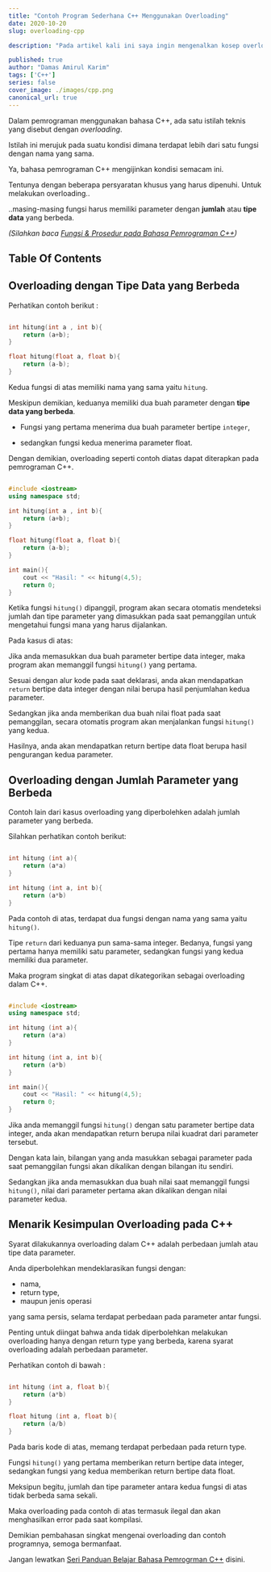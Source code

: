 ```yaml
---
title: "Contoh Program Sederhana C++ Menggunakan Overloading"
date: 2020-10-20
slug: overloading-cpp

description: "Pada artikel kali ini saya ingin mengenalkan kosep overloading pada bahasa pemrograman c++ dan bagaimana contoh penerapannya dalam program sederhana"

published: true
author: "Damas Amirul Karim"
tags: ['C++']
series: false
cover_image: ./images/cpp.png
canonical_url: true
---
```


Dalam pemrograman menggunakan bahasa C++, ada satu istilah teknis yang disebut dengan *overloading*. 

Istilah ini merujuk pada suatu kondisi dimana terdapat lebih dari satu fungsi dengan nama yang sama.

Ya, bahasa pemrograman C++ mengijinkan kondisi semacam ini. 

Tentunya dengan beberapa persyaratan khusus yang harus dipenuhi. Untuk melakukan overloading..

..masing-masing fungsi harus memiliki parameter dengan **jumlah** atau **tipe data** yang berbeda. 

*(Silahkan baca [Fungsi & Prosedur pada Bahasa Pemrograman C++](/blog/fungsi-cpp/))*

## Table Of Contents

## Overloading dengan Tipe Data yang Berbeda

Perhatikan contoh berikut :

```cpp

int hitung(int a , int b){
	return (a+b);
}

float hitung(float a, float b){
	return (a-b);
}
```

Kedua fungsi di atas memiliki nama yang sama yaitu `hitung`. 

Meskipun demikian, keduanya memiliki dua buah parameter dengan **tipe data yang berbeda**. 

- Fungsi yang pertama menerima dua buah parameter bertipe `integer`, 

- sedangkan fungsi kedua menerima parameter float. 

Dengan demikian, overloading seperti contoh diatas dapat diterapkan pada pemrograman C++.

```cpp

#include <iostream>
using namespace std;

int hitung(int a , int b){
	return (a+b);
}

float hitung(float a, float b){
	return (a-b);
}

int main(){
    cout << "Hasil: " << hitung(4,5);
    return 0;
}
```

Ketika fungsi `hitung()` dipanggil, program akan secara otomatis mendeteksi jumlah dan tipe parameter yang dimasukkan pada saat pemanggilan untuk mengetahui fungsi mana yang harus dijalankan.

Pada kasus di atas:

Jika anda memasukkan dua buah parameter bertipe data integer, maka program akan memanggil fungsi `hitung()` yang pertama. 

Sesuai dengan alur kode pada saat deklarasi, anda akan mendapatkan `return` bertipe data integer dengan nilai berupa hasil penjumlahan kedua parameter.

Sedangkan jika anda memberikan dua buah nilai float pada saat pemanggilan, secara otomatis program akan menjalankan fungsi `hitung()` yang kedua. 

Hasilnya, anda akan mendapatkan return bertipe data float berupa hasil pengurangan kedua parameter.

## Overloading dengan Jumlah Parameter yang Berbeda

Contoh lain dari kasus overloading yang diperbolehken adalah jumlah parameter yang berbeda.

Silahkan perhatikan contoh berikut:

```cpp

int hitung (int a){
	return (a*a)
}

int hitung (int a, int b){
	return (a*b)
}
```

Pada contoh di atas, terdapat dua fungsi dengan nama yang sama yaitu `hitung()`. 

Tipe `return` dari keduanya pun sama-sama integer. Bedanya, fungsi yang pertama hanya memiliki satu parameter, sedangkan fungsi yang kedua memiliki dua parameter. 

Maka program singkat di atas dapat dikategorikan sebagai overloading dalam C++.

```cpp

#include <iostream>
using namespace std;

int hitung (int a){
	return (a*a)
}

int hitung (int a, int b){
	return (a*b)
}

int main(){
    cout << "Hasil: " << hitung(4,5);
    return 0;
}
```

Jika anda memanggil fungsi `hitung()` dengan satu parameter bertipe data integer, anda akan mendapatkan return berupa nilai kuadrat dari parameter tersebut. 

Dengan kata lain, bilangan yang anda masukkan sebagai parameter pada saat pemanggilan fungsi akan dikalikan dengan bilangan itu sendiri.

Sedangkan jika anda memasukkan dua buah nilai saat memanggil fungsi `hitung()`, nilai dari parameter pertama akan dikalikan dengan nilai parameter kedua.

## Menarik Kesimpulan Overloading pada C++

Syarat dilakukannya overloading dalam C++ adalah perbedaan jumlah atau tipe data parameter. 

Anda diperbolehkan mendeklarasikan fungsi dengan:

- nama,
- return type,
- maupun jenis operasi

yang sama persis, selama terdapat perbedaan pada parameter antar fungsi.

Penting untuk diingat bahwa anda tidak diperbolehkan melakukan overloading hanya dengan return type yang berbeda, karena syarat overloading adalah perbedaan parameter.

Perhatikan contoh di bawah :

```cpp

int hitung (int a, float b){
	return (a*b)
}

float hitung (int a, float b){
	return (a/b)
}
```

Pada baris kode di atas, memang terdapat perbedaan pada return type. 

Fungsi `hitung()` yang pertama memberikan return bertipe data integer, sedangkan fungsi yang kedua memberikan return bertipe data float. 

Meksipun begitu, jumlah dan tipe parameter antara kedua fungsi di atas tidak berbeda sama sekali.

Maka overloading pada contoh di atas termasuk ilegal dan akan menghasilkan error pada saat kompilasi.

Demikian pembahasan singkat mengenai overloading dan contoh programnya, semoga bermanfaat.

Jangan lewatkan [Seri Panduan Belajar Bahasa Pemrogrman C++](/blog/belajar-cpp/) disini.
